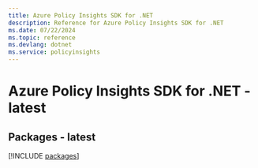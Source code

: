 ```yaml
---
title: Azure Policy Insights SDK for .NET
description: Reference for Azure Policy Insights SDK for .NET
ms.date: 07/22/2024
ms.topic: reference
ms.devlang: dotnet
ms.service: policyinsights
---
```

# Azure Policy Insights SDK for .NET - latest
## Packages - latest
[!INCLUDE [packages](policy-insights-index.md)]
